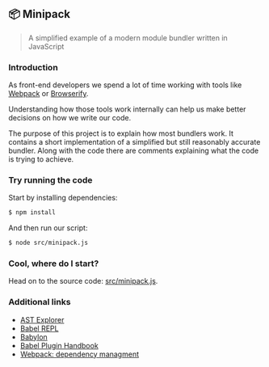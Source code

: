 ## 📦 Minipack

> A simplified example of a modern module bundler written in JavaScript

### Introduction

As front-end developers we spend a lot of time working with tools like [Webpack](https://github.com/webpack/webpack) or [Browserify](https://github.com/browserify/browserify).

Understanding how those tools work internally can help us make better decisions on how we write our code.

The purpose of this project is to explain how most bundlers work. It contains a short implementation of a simplified but still reasonably accurate bundler. Along with the code there are comments explaining what the code is trying to achieve.

### Try running the code

Start by installing dependencies:

```sh
$ npm install
```

And then run our script:

```sh
$ node src/minipack.js
```

### Cool, where do I start?

Head on to the source code: [src/minipack.js](src/minipack.js).

### Additional links

- [AST Explorer](https://astexplorer.net/)
- [Babel REPL](https://babeljs.io/repl/)
- [Babylon](https://github.com/babel/babel/tree/master/packages/babel-parser)
- [Babel Plugin Handbook](https://github.com/thejameskyle/babel-handbook/blob/master/translations/en/plugin-handbook.md)
- [Webpack: dependency managment](https://webpack.js.org/guides/dependency-management)
